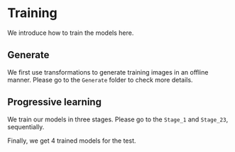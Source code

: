 # Training

We introduce how to train the models here.

## Generate

We first use transformations to generate training images in an offline manner. Please go to the ```Generate``` folder to check more details.

## Progressive learning

We train our models in three stages. Please go to the ```Stage_1``` and ```Stage_23```, sequentially.

Finally, we get $4$ trained models for the test.



